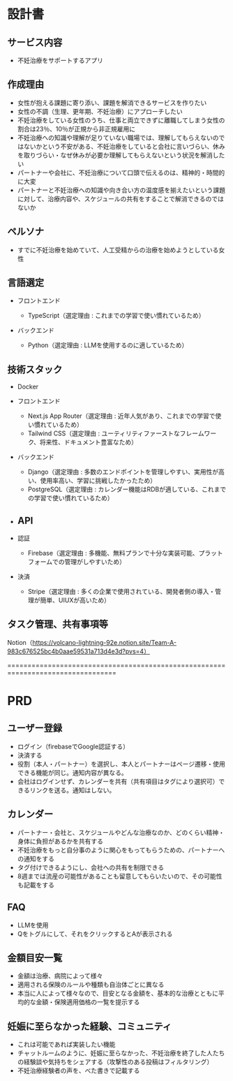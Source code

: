 # 設計書

## サービス内容
- 不妊治療をサポートするアプリ

## 作成理由
- 女性が抱える課題に寄り添い、課題を解消できるサービスを作りたい
- 女性の不調（生理、更年期、不妊治療）にアプローチしたい
- 不妊治療をしている女性のうち、仕事と両立できずに離職してしまう女性の割合は23％、10％が正規から非正規雇用に
- 不妊治療への知識や理解が足りていない職場では、理解してもらえないのではないかという不安がある、不妊治療をしていると会社に言いづらい、休みを取りづらい・なぜ休みが必要か理解してもらえないという状況を解消したい
- パートナーや会社に、不妊治療について口頭で伝えるのは、精神的・時間的に大変
- パートナーと不妊治療への知識や向き合い方の温度感を揃えたいという課題に対して、治療内容や、スケジュールの共有をすることで解消できるのではないか

## ペルソナ
- すでに不妊治療を始めていて、人工受精からの治療を始めようとしている女性

## 言語選定
- フロントエンド
  - TypeScript（選定理由 : これまでの学習で使い慣れているため）

- バックエンド
  - Python（選定理由 : LLMを使用するのに適しているため）

## 技術スタック
- Docker

- フロントエンド
  - Next.js App Router（選定理由 : 近年人気があり、これまでの学習で使い慣れているため）
  - Tailwind CSS（選定理由 : ユーティリティファーストなフレームワーク、将来性、ドキュメント豊富なため）

- バックエンド
  - Django（選定理由 : 多数のエンドポイントを管理しやすい、実用性が高い、使用率高い、学習に挑戦したかったため）
  - PostgreSQL（選定理由 : カレンダー機能はRDBが適している、これまでの学習で使い慣れているため）

- API
  - 

- 認証
  - Firebase（選定理由 : 多機能、無料プランで十分な実装可能、プラットフォームでの管理がしやすいため）

- 決済
  - Stripe（選定理由 : 多くの企業で使用されている、開発者側の導入・管理が簡単、UIUXが高いため）

## タスク管理、共有事項等
Notion（https://volcano-lightning-92e.notion.site/Team-A-983c676525bc4b0aae59531a713d4e3d?pvs=4）

=================================================================================

# PRD

## ユーザー登録
- ログイン（firebaseでGoogle認証する）
- 決済する
- 役割（本人・パートナー）を選択し、本人とパートナーはページ遷移・使用できる機能が同じ。通知内容が異なる。
- 会社はログインせず、カレンダーを共有（共有項目はタグにより選択可）できるリンクを送る。通知はしない。

## カレンダー
- パートナー・会社と、スケジュールやどんな治療なのか、どのくらい精神・身体に負担があるかを共有する
- 不妊治療をもっと自分事のように関心をもってもらうための、パートナーへの通知をする
- タグ付けできるようにし、会社への共有を制限できる
- 8週までは流産の可能性があることも留意してもらいたいので、その可能性も記載をする

## FAQ
- LLMを使用
- Qをトグルにして、それをクリックするとAが表示される

## 金額目安一覧
- 金額は治療、病院によって様々
- 適用される保険のルールや種類も自治体ごとに異なる
- 本当に人によって様々なので、目安となる金額を、基本的な治療とともに平均的な金額・保険適用価格の一覧を提示する

## 妊娠に至らなかった経験、コミュニティ
- これは可能であれば実装したい機能
- チャットルームのように、妊娠に至らなかった、不妊治療を終了した人たちの経験談や気持ちをシェアする（攻撃性のある投稿はフィルタリング）
- 不妊治療経験者の声を、べた書きで記載する

